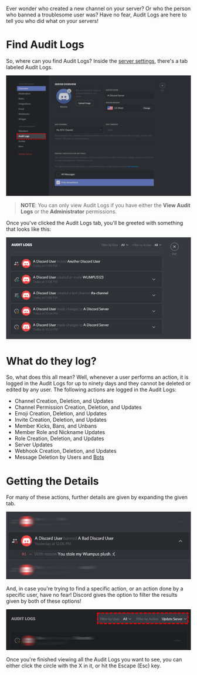 <!-- TITLE:Audit Logs -->
<!-- SUBTITLE: Information about Discord's Audit Logs -->

Ever wonder who created a new channel on your server? Or who the person who banned a troublesome user was? Have no fear, Audit Logs are here to tell you who did what on your servers!

# Find Audit Logs
So, where can you find Audit Logs? Inside the [server settings](/server-settings), there's a tab labeled Audit Logs.

![Audit Logs 2](/uploads/audit-logs/audit-logs-2.png "Audit Logs 2")

> **NOTE**: You can only view Audit Logs if you have either the **View Audit Logs** or the **Administrator** permissions.

Once you've clicked the Audit Logs tab, you'll be greeted with something that looks like this:

![Audit Logs 3](/uploads/audit-logs/audit-logs-3.png "Audit Logs 3")

# What do they log?

So, what does this all mean? Well, whenever a user performs an action, it is logged in the Audit Logs for up to ninety days and they cannot be deleted or edited by any user. The following actions are logged in the Audit Logs:

* Channel Creation, Deletion, and Updates
* Channel Permission Creation, Deletion, and Updates
* Emoji Creation, Deletion, and Updates
* Invite Creation, Deletion, and Updates
* Member Kicks, Bans, and Unbans
* Member Role and Nickname Updates
* Role Creation, Deletion, and Updates
* Server Updates
* Webhook Creation, Deletion, and Updates
* Message Deletion by Users and [Bots](/bots)


# Getting the Details
For many of these actions, further details are given by expanding the given tab.

![Audit Logs 1](/uploads/audit-logs/audit-logs-1.png "Audit Logs 1")

And, in case you're trying to find a specific action, or an action done by a specific user, have no fear! Discord gives the option to filter the results given by both of these options!

![Audit Logs 4](/uploads/audit-logs/audit-logs-4.png "Audit Logs 4")

Once you're finished viewing all the Audit Logs you want to see, you can either click the circle with the X in it, or hit the Escape (Esc) key.